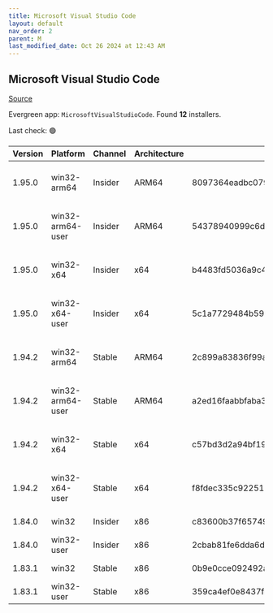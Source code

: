 ```yaml
---
title: Microsoft Visual Studio Code
layout: default
nav_order: 2
parent: M
last_modified_date: Oct 26 2024 at 12:43 AM
---
```


## Microsoft Visual Studio Code

[Source](https://code.visualstudio.com)

Evergreen app: `MicrosoftVisualStudioCode`. Found **12** installers.

Last check: 🟢

| Version | Platform         | Channel | Architecture | Sha256                                                           | URI                                                                                                                                                                                                                                                                                                            |
| ------- | ---------------- | ------- | ------------ | ---------------------------------------------------------------- | -------------------------------------------------------------------------------------------------------------------------------------------------------------------------------------------------------------------------------------------------------------------------------------------------------------- |
| 1.95.0  | win32-arm64      | Insider | ARM64        | 8097364eadbc079defb7e12538b047c271ec51eea44c46298971eeb81e920aa6 | [https://vscode.download.prss.microsoft.com/dbazure/download/insider/38dc6ac5a771cc94bde1344722bb2d02c80096ea/VSCodeSetup-arm64-1.95.0-insider.exe](https://vscode.download.prss.microsoft.com/dbazure/download/insider/38dc6ac5a771cc94bde1344722bb2d02c80096ea/VSCodeSetup-arm64-1.95.0-insider.exe)         |
| 1.95.0  | win32-arm64-user | Insider | ARM64        | 54378940999c6d2089da6c63aef9cf6757026249fcd884770a5f74ccf82a5e9e | [https://vscode.download.prss.microsoft.com/dbazure/download/insider/38dc6ac5a771cc94bde1344722bb2d02c80096ea/VSCodeUserSetup-arm64-1.95.0-insider.exe](https://vscode.download.prss.microsoft.com/dbazure/download/insider/38dc6ac5a771cc94bde1344722bb2d02c80096ea/VSCodeUserSetup-arm64-1.95.0-insider.exe) |
| 1.95.0  | win32-x64        | Insider | x64          | b4483fd5036a9c410b52cb7d0a58d17ef2b11208807a4751f97560d0e7d29fb8 | [https://vscode.download.prss.microsoft.com/dbazure/download/insider/38dc6ac5a771cc94bde1344722bb2d02c80096ea/VSCodeSetup-x64-1.95.0-insider.exe](https://vscode.download.prss.microsoft.com/dbazure/download/insider/38dc6ac5a771cc94bde1344722bb2d02c80096ea/VSCodeSetup-x64-1.95.0-insider.exe)             |
| 1.95.0  | win32-x64-user   | Insider | x64          | 5c1a7729484b59e6cec105252d4de858f869e80cb1e083fa424def2236debd32 | [https://vscode.download.prss.microsoft.com/dbazure/download/insider/38dc6ac5a771cc94bde1344722bb2d02c80096ea/VSCodeUserSetup-x64-1.95.0-insider.exe](https://vscode.download.prss.microsoft.com/dbazure/download/insider/38dc6ac5a771cc94bde1344722bb2d02c80096ea/VSCodeUserSetup-x64-1.95.0-insider.exe)     |
| 1.94.2  | win32-arm64      | Stable  | ARM64        | 2c899a83836f99afd7d44044567b5a5a902d348cbb0c45660a33880f644a1d57 | [https://vscode.download.prss.microsoft.com/dbazure/download/stable/384ff7382de624fb94dbaf6da11977bba1ecd427/VSCodeSetup-arm64-1.94.2.exe](https://vscode.download.prss.microsoft.com/dbazure/download/stable/384ff7382de624fb94dbaf6da11977bba1ecd427/VSCodeSetup-arm64-1.94.2.exe)                           |
| 1.94.2  | win32-arm64-user | Stable  | ARM64        | a2ed16faabbfaba3f3c4bd0faf2600aa7a7e96f1d0734fcb838902a7fc97eb4c | [https://vscode.download.prss.microsoft.com/dbazure/download/stable/384ff7382de624fb94dbaf6da11977bba1ecd427/VSCodeUserSetup-arm64-1.94.2.exe](https://vscode.download.prss.microsoft.com/dbazure/download/stable/384ff7382de624fb94dbaf6da11977bba1ecd427/VSCodeUserSetup-arm64-1.94.2.exe)                   |
| 1.94.2  | win32-x64        | Stable  | x64          | c57bd3d2a94bf19b71112636b18a74e50be08348e7b164b34f9b05ec4c2f7622 | [https://vscode.download.prss.microsoft.com/dbazure/download/stable/384ff7382de624fb94dbaf6da11977bba1ecd427/VSCodeSetup-x64-1.94.2.exe](https://vscode.download.prss.microsoft.com/dbazure/download/stable/384ff7382de624fb94dbaf6da11977bba1ecd427/VSCodeSetup-x64-1.94.2.exe)                               |
| 1.94.2  | win32-x64-user   | Stable  | x64          | f8fdec335c92251d76315bbda3d29d93cd34fff93b6125d5a3bc7781ebee41f2 | [https://vscode.download.prss.microsoft.com/dbazure/download/stable/384ff7382de624fb94dbaf6da11977bba1ecd427/VSCodeUserSetup-x64-1.94.2.exe](https://vscode.download.prss.microsoft.com/dbazure/download/stable/384ff7382de624fb94dbaf6da11977bba1ecd427/VSCodeUserSetup-x64-1.94.2.exe)                       |
| 1.84.0  | win32            | Insider | x86          | c83600b37f65749ea9e16496847bbfd967dece2472cee7d8011ae719e2633c18 | [https://az764295.vo.msecnd.net/insider/0c36b92c82064882a228487040187cfc13669c0f/VSCodeSetup-ia32-1.84.0-insider.exe](https://az764295.vo.msecnd.net/insider/0c36b92c82064882a228487040187cfc13669c0f/VSCodeSetup-ia32-1.84.0-insider.exe)                                                                     |
| 1.84.0  | win32-user       | Insider | x86          | 2cbab81fe6dda6dfb07751707107db95ba7afa0a6ada65a1df78a04eef0aadf5 | [https://az764295.vo.msecnd.net/insider/0c36b92c82064882a228487040187cfc13669c0f/VSCodeUserSetup-ia32-1.84.0-insider.exe](https://az764295.vo.msecnd.net/insider/0c36b92c82064882a228487040187cfc13669c0f/VSCodeUserSetup-ia32-1.84.0-insider.exe)                                                             |
| 1.83.1  | win32            | Stable  | x86          | 0b9e0cce092492a88cdaf12048e3630290944b051f3194c5ca3d6b7012f05e7f | [https://az764295.vo.msecnd.net/stable/a6606b6ca720bca780c2d3c9d4cc3966ff2eca12/VSCodeSetup-ia32-1.83.1.exe](https://az764295.vo.msecnd.net/stable/a6606b6ca720bca780c2d3c9d4cc3966ff2eca12/VSCodeSetup-ia32-1.83.1.exe)                                                                                       |
| 1.83.1  | win32-user       | Stable  | x86          | 359ca4ef0e8437f7e5183a97a9d79834463a3df88bb10c82c48cc2bd53b8a7e5 | [https://az764295.vo.msecnd.net/stable/a6606b6ca720bca780c2d3c9d4cc3966ff2eca12/VSCodeUserSetup-ia32-1.83.1.exe](https://az764295.vo.msecnd.net/stable/a6606b6ca720bca780c2d3c9d4cc3966ff2eca12/VSCodeUserSetup-ia32-1.83.1.exe)                                                                               |
